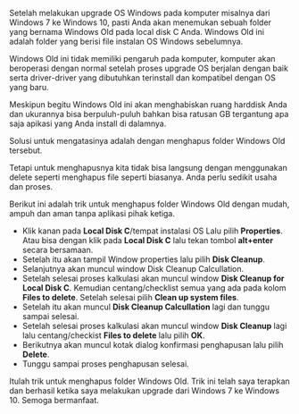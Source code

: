 <!--t Cara Menghapus Windows Old Paling Ampuh dan Mudah t-->
<!--d Cara menghapus Windows old dengan mudah dan ampuh. Dengan cara ini windows old akan terhapus 100% dan tidak akan memenuhi hardisk. d-->
<!--tag windows 10,harddisk,upgrade,OS tag-->

Setelah melakukan upgrade OS Windows pada komputer misalnya dari Windows 7 ke Windows 10, pasti Anda akan menemukan sebuah folder yang bernama Windows Old pada local disk C Anda. Windows Old ini adalah folder yang berisi file instalan OS Windows sebelumnya.

Windows Old ini tidak memiliki pengaruh pada komputer, komputer akan beroperasi dengan normal setelah proses upgrade OS berjalan dengan baik serta driver-driver yang dibutuhkan terinstall dan kompatibel dengan OS yang baru. 

Meskipun begitu Windows Old ini akan menghabiskan ruang harddisk Anda dan ukurannya bisa berpuluh-puluh bahkan bisa ratusan GB tergantung apa saja apikasi yang Anda install di dalamnya.

Solusi untuk mengatasinya adalah dengan menghapus folder Windows Old tersebut. 

Tetapi untuk menghapusnya kita tidak bisa langsung dengan menggunakan delete seperti menghapus file seperti biasanya. Anda perlu sedikit usaha dan proses. 

Berikut ini adalah trik untuk menghapus folder Windows Old dengan mudah, ampuh dan aman tanpa aplikasi pihak ketiga.

 - Klik kanan pada **Local Disk C**/tempat instalasi OS Lalu pilih **Properties**. Atau bisa dengan klik pada **Local Disk C** lalu tekan tombol **alt+enter** secara bersamaan.
<amp-img src="https://masrud.com/content/images/20150823022616-properties.png"
     width="383"
     height="412"
     layout="responsive"
     alt="Cara Menghapus Windows Old Paling Ampuh dan Mudah"></amp-img>
 - Setelah itu akan tampil Window properties lalu pilih **Disk Cleanup**.
<amp-img src="https://masrud.com/content/images/20150823022808-Disk%20Clean%20up.png"
     width="363"
     height="499"
     layout="responsive"
     alt="Cara Menghapus Windows Old Paling Ampuh dan Mudah"></amp-img>
 - Selanjutnya akan muncul window Disk Cleanup Calcullation.
<amp-img src="https://masrud.com/content/images/20150823023103-Disk Dumping.png"
     width="337"
     height="146"
     layout="responsive"
     alt="Cara Menghapus Windows Old Paling Ampuh dan Mudah"></amp-img>
 - Setelah selesai proses kalkulasi akan muncul window **Disk Cleanup for Local Disk C**. Kemudian centang/checklist semua yang ada pada kolom **Files to delete**. Setelah selesai pilih **Clean up system files**.
<amp-img src="https://masrud.com/content/images/20151025152957-diskcleanup.jpg"
     width="390"
     height="482"
     layout="responsive"
     alt="Cara Menghapus Windows Old Paling Ampuh dan Mudah"></amp-img>
 - Setelah itu akan muncul **Disk Cleanup Calcullation** lagi dan tunggu sampai selesai.
<amp-img src="https://masrud.com/content/images/20150823023103-Disk Dumping.png"
     width="337"
     height="146"
     layout="responsive"
     alt="Cara Menghapus Windows Old Paling Ampuh dan Mudah"></amp-img>
 - Setelah selesai proses kalkulasi akan muncul window **Disk Cleanup** lagi lalu centang/checkist **Files to delete** lalu pilih **OK**.
 - Berikutnya akan muncul kotak dialog konfirmasi penghapusan lalu pilih **Delete**.
<amp-img src="https://masrud.com/content/images/20150823023924-Delete.png"
     width="351"
     height="155"
     layout="responsive"
     alt="Cara Menghapus Windows Old Paling Ampuh dan Mudah"></amp-img>
 - Tunggu sampai proses penghapusan selesai.

<amp-img src="https://masrud.com/content/images/20150823023758-Disk Clean up Delete.png"
     width="337"
     height="146"
     layout="responsive"
     alt="Cara Menghapus Windows Old Paling Ampuh dan Mudah"></amp-img>

Itulah trik untuk menghapus folder Windows Old. Trik ini telah saya terapkan dan berhasil ketika saya melakukan upgrade dari Windows 7 ke Windows 10. Semoga bermanfaat.